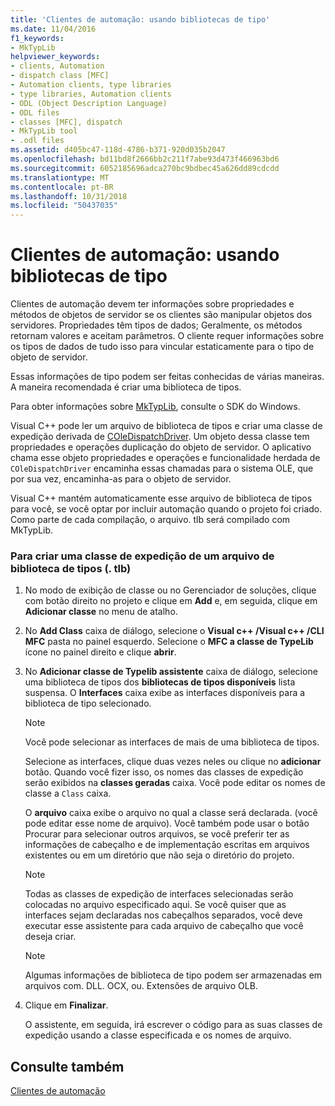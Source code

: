 ```yaml
---
title: 'Clientes de automação: usando bibliotecas de tipo'
ms.date: 11/04/2016
f1_keywords:
- MkTypLib
helpviewer_keywords:
- clients, Automation
- dispatch class [MFC]
- Automation clients, type libraries
- type libraries, Automation clients
- ODL (Object Description Language)
- ODL files
- classes [MFC], dispatch
- MkTypLib tool
- .odl files
ms.assetid: d405bc47-118d-4786-b371-920d035b2047
ms.openlocfilehash: bd11bd8f2666bb2c211f7abe93d473f466963bd6
ms.sourcegitcommit: 6052185696adca270bc9bdbec45a626dd89cdcdd
ms.translationtype: MT
ms.contentlocale: pt-BR
ms.lasthandoff: 10/31/2018
ms.locfileid: "50437035"
---
```

# <a name="automation-clients-using-type-libraries"></a>Clientes de automação: usando bibliotecas de tipo

Clientes de automação devem ter informações sobre propriedades e métodos de objetos de servidor se os clientes são manipular objetos dos servidores. Propriedades têm tipos de dados; Geralmente, os métodos retornam valores e aceitam parâmetros. O cliente requer informações sobre os tipos de dados de tudo isso para vincular estaticamente para o tipo de objeto de servidor.

Essas informações de tipo podem ser feitas conhecidas de várias maneiras. A maneira recomendada é criar uma biblioteca de tipos.

Para obter informações sobre [MkTypLib](/windows/desktop/Midl/differences-between-midl-and-mktyplib), consulte o SDK do Windows.

Visual C++ pode ler um arquivo de biblioteca de tipos e criar uma classe de expedição derivada de [COleDispatchDriver](../mfc/reference/coledispatchdriver-class.md). Um objeto dessa classe tem propriedades e operações duplicação do objeto de servidor. O aplicativo chama esse objeto propriedades e operações e funcionalidade herdada de `COleDispatchDriver` encaminha essas chamadas para o sistema OLE, que por sua vez, encaminha-as para o objeto de servidor.

Visual C++ mantém automaticamente esse arquivo de biblioteca de tipos para você, se você optar por incluir automação quando o projeto foi criado. Como parte de cada compilação, o arquivo. tlb será compilado com MkTypLib.

### <a name="to-create-a-dispatch-class-from-a-type-library-tlb-file"></a>Para criar uma classe de expedição de um arquivo de biblioteca de tipos (. tlb)

1. No modo de exibição de classe ou no Gerenciador de soluções, clique com botão direito no projeto e clique em **Add** e, em seguida, clique em **Adicionar classe** no menu de atalho.

1. No **Add Class** caixa de diálogo, selecione o **Visual c++ /Visual c++ /CLI MFC** pasta no painel esquerdo. Selecione o **MFC a classe de TypeLib** ícone no painel direito e clique **abrir**.

1. No **Adicionar classe de Typelib assistente** caixa de diálogo, selecione uma biblioteca de tipos dos **bibliotecas de tipos disponíveis** lista suspensa. O **Interfaces** caixa exibe as interfaces disponíveis para a biblioteca de tipo selecionado.

    > [!NOTE]
    >  Você pode selecionar as interfaces de mais de uma biblioteca de tipos.

   Selecione as interfaces, clique duas vezes neles ou clique no **adicionar** botão. Quando você fizer isso, os nomes das classes de expedição serão exibidos na **classes geradas** caixa. Você pode editar os nomes de classe a `Class` caixa.

   O **arquivo** caixa exibe o arquivo no qual a classe será declarada. (você pode editar esse nome de arquivo). Você também pode usar o botão Procurar para selecionar outros arquivos, se você preferir ter as informações de cabeçalho e de implementação escritas em arquivos existentes ou em um diretório que não seja o diretório do projeto.

    > [!NOTE]
    >  Todas as classes de expedição de interfaces selecionadas serão colocadas no arquivo especificado aqui. Se você quiser que as interfaces sejam declaradas nos cabeçalhos separados, você deve executar esse assistente para cada arquivo de cabeçalho que você deseja criar.

    > [!NOTE]
    >  Algumas informações de biblioteca de tipo podem ser armazenadas em arquivos com. DLL. OCX, ou. Extensões de arquivo OLB.

1. Clique em **Finalizar**.

   O assistente, em seguida, irá escrever o código para as suas classes de expedição usando a classe especificada e os nomes de arquivo.

## <a name="see-also"></a>Consulte também

[Clientes de automação](../mfc/automation-clients.md)

